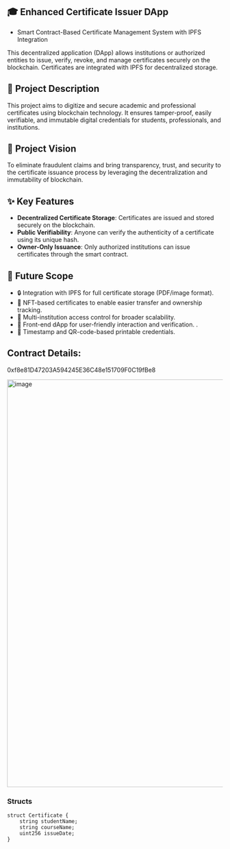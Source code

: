 ## 🎓 Enhanced Certificate Issuer DApp
- Smart Contract-Based Certificate Management System with IPFS Integration

This decentralized application (DApp) allows institutions or authorized entities to issue, verify, revoke, and manage certificates securely on the blockchain. Certificates are integrated with IPFS for decentralized storage.


## 📄 Project Description
This project aims to digitize and secure academic and professional certificates using blockchain technology. It ensures tamper-proof, easily verifiable, and immutable digital credentials for students, professionals, and institutions.
   
## 🎯 Project Vision
To eliminate fraudulent claims and bring transparency, trust, and security to the certificate issuance process by leveraging the decentralization and immutability of blockchain.

## ✨ Key Features
- **Decentralized Certificate Storage**: Certificates are issued and stored securely on the blockchain.
- **Public Verifiability**: Anyone can verify the authenticity of a certificate using its unique hash.
- **Owner-Only Issuance**: Only authorized institutions can issue certificates through the smart contract.

## 🔮 Future Scope
- 🔒 Integration with IPFS for full certificate storage (PDF/image format).
- 🧾 NFT-based certificates to enable easier transfer and ownership tracking.
- 🏫 Multi-institution access control for broader scalability.
- 📱 Front-end dApp for user-friendly interaction and verification. .
- 📜 Timestamp and QR-code-based printable credentials.


## Contract Details:
  
0xf8e81D47203A594245E36C48e151709F0C19fBe8

<img width="951" alt="image" src="https://github.com/user-attachments/assets/1b12c139-2536-4271-bab8-563423fdf6ab" />

### Structs

```solidity
struct Certificate {
    string studentName;
    string courseName;
    uint256 issueDate;
}
